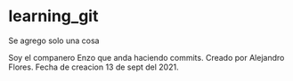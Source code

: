 # learning_git
Se agrego solo una cosa

Soy el companero Enzo que anda haciendo commits.
Creado por Alejandro Flores.
Fecha de creacion 13 de sept del 2021.
